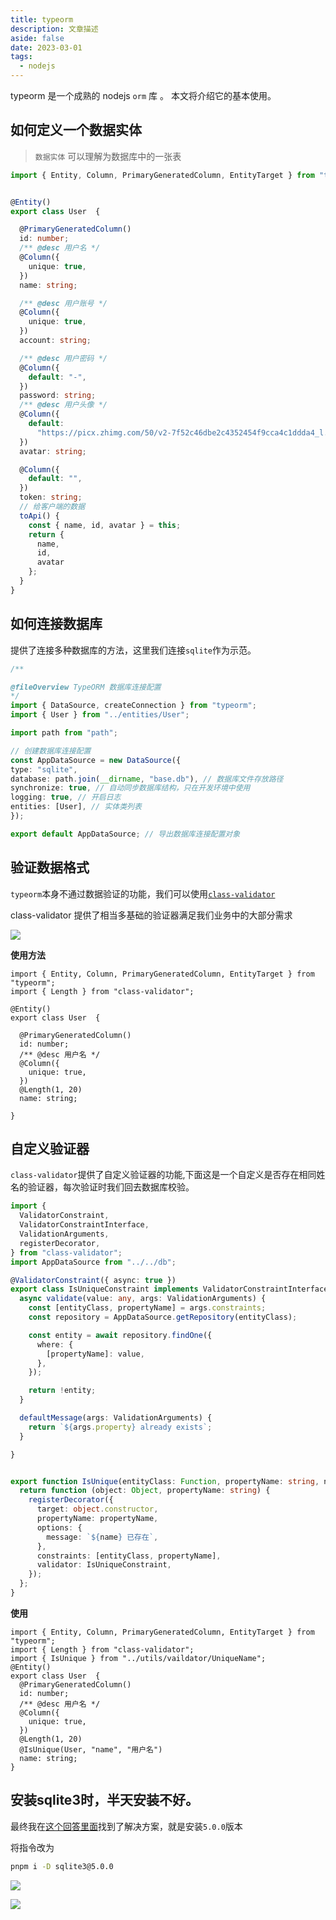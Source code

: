 ```yaml
---
title: typeorm
description: 文章描述
aside: false
date: 2023-03-01
tags:
  - nodejs
---
```



typeorm 是一个成熟的 nodejs `orm` 库 。 本文将介绍它的基本使用。




## 如何定义一个数据实体

> `数据实体` 可以理解为数据库中的一张表


```ts
import { Entity, Column, PrimaryGeneratedColumn, EntityTarget } from "typeorm";


@Entity()
export class User  {

  @PrimaryGeneratedColumn()
  id: number;
  /** @desc 用户名 */
  @Column({
    unique: true,
  })
  name: string;

  /** @desc 用户账号 */
  @Column({
    unique: true,
  })
  account: string;

  /** @desc 用户密码 */
  @Column({
    default: "-",
  })
  password: string;
  /** @desc 用户头像 */
  @Column({
    default:
      "https://picx.zhimg.com/50/v2-7f52c46dbe2c4352454f9cca4c1ddda4_l.jpg?source=b6762063",
  })
  avatar: string;

  @Column({
    default: "",
  })
  token: string;
  // 给客户端的数据
  toApi() {
    const { name, id, avatar } = this;
    return {
      name,
      id,
      avatar
    };
  }
}
```



## 如何连接数据库

提供了连接多种数据库的方法，这里我们连接`sqlite`作为示范。

```ts
/**

@fileOverview TypeORM 数据库连接配置
*/
import { DataSource, createConnection } from "typeorm";
import { User } from "../entities/User";

import path from "path";

// 创建数据库连接配置
const AppDataSource = new DataSource({
type: "sqlite",
database: path.join(__dirname, "base.db"), // 数据库文件存放路径
synchronize: true, // 自动同步数据库结构，只在开发环境中使用
logging: true, // 开启日志
entities: [User], // 实体类列表
});

export default AppDataSource; // 导出数据库连接配置对象

```


## 验证数据格式

`typeorm`本身不通过数据验证的功能，我们可以使用[`class-validator`](https://github.com/typestack/class-validator)


class-validator 提供了相当多基础的验证器满足我们业务中的大部分需求

![](https://s2.loli.net/2023/03/01/GfXCE8iNa5n7QdI.png)

**使用方法**

```ts{2,13}
import { Entity, Column, PrimaryGeneratedColumn, EntityTarget } from "typeorm";
import { Length } from "class-validator";

@Entity()
export class User  {

  @PrimaryGeneratedColumn()
  id: number;
  /** @desc 用户名 */
  @Column({
    unique: true,
  })
  @Length(1, 20)
  name: string;

}
```


## 自定义验证器

`class-validator`提供了自定义验证器的功能,下面这是一个自定义是否存在相同姓名的验证器，每次验证时我们回去数据库校验。

```ts
import {
  ValidatorConstraint,
  ValidatorConstraintInterface,
  ValidationArguments,
  registerDecorator,
} from "class-validator";
import AppDataSource from "../../db";

@ValidatorConstraint({ async: true })
export class IsUniqueConstraint implements ValidatorConstraintInterface {
  async validate(value: any, args: ValidationArguments) {
    const [entityClass, propertyName] = args.constraints;
    const repository = AppDataSource.getRepository(entityClass);

    const entity = await repository.findOne({
      where: {
        [propertyName]: value,
      },
    });

    return !entity;
  }

  defaultMessage(args: ValidationArguments) {
    return `${args.property} already exists`;
  }

}


export function IsUnique(entityClass: Function, propertyName: string, name:string) {
  return function (object: Object, propertyName: string) {
    registerDecorator({
      target: object.constructor,
      propertyName: propertyName,
      options: {
        message: `${name} 已存在`,
      },
      constraints: [entityClass, propertyName],
      validator: IsUniqueConstraint,
    });
  };
}
```

**使用**


```ts{3,13}
import { Entity, Column, PrimaryGeneratedColumn, EntityTarget } from "typeorm";
import { Length } from "class-validator";
import { IsUnique } from "../utils/vaildator/UniqueName";
@Entity()
export class User  {
  @PrimaryGeneratedColumn()
  id: number;
  /** @desc 用户名 */
  @Column({
    unique: true,
  })
  @Length(1, 20)
  @IsUnique(User, "name", "用户名")
  name: string;
}
```

## 安装sqlite3时，半天安装不好。


最终我在[这个回答里面](https://github.com/TryGhost/node-sqlite3/issues/1424)找到了解决方案，就是安装`5.0.0`版本

将指令改为

```sh
pnpm i -D sqlite3@5.0.0
```

<img src="http://localhost:6669/uploads/4680f6a46413e4316fe10a900" />

![](http://localhost:6669/uploads/4680f6a46413e4316fe10a900)